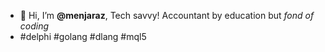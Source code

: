 - 👋 Hi, I’m **@menjaraz**, Tech savvy! Accountant by education but _fond of coding_
- #delphi #golang #dlang #mql5

<!---
menjaraz/menjaraz is a ✨ special ✨ repository because its `README.md` (this file) appears on your GitHub profile.
You can click the Preview link to take a look at your changes.
--->
